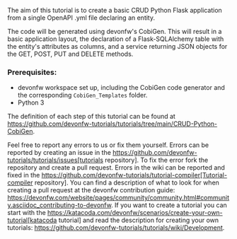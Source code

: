 The aim of this tutorial is to create a basic CRUD Python Flask application from a single OpenAPI .yml file declaring an entity. 

The code will be generated using devonfw&#39;s CobiGen. This will result in a basic application layout, the declaration of a Flask-SQLAlchemy table with the entity&#39;s attributes as columns, and a service returning JSON objects for the GET, POST, PUT and DELETE methods.

### Prerequisites:

* devonfw workspace set up, including the CobiGen code generator and the corresponding `CobiGen_Templates` folder.
* Python 3 




The definition of each step of this tutorial can be found at https://github.com/devonfw-tutorials/tutorials/tree/main/CRUD-Python-CobiGen. 

Feel free to report any errors to us or fix them yourself. Errors can be reported by creating an issue in the https://github.com/devonfw-tutorials/tutorials/issues[tutorials repository]. To fix the error fork the repository and create a pull request. Errors in the wiki can be reported and fixed in the https://github.com/devonfw-tutorials/tutorial-compiler[Tutorial-compiler repository].
You can find a description of what to look for when creating a pull request at the devonfw contribution guide: https://devonfw.com/website/pages/community/community.html#community.asciidoc_contributing-to-devonfw. If you want to create a tutorial you can start with the https://katacoda.com/devonfw/scenarios/create-your-own-tutorial[katacoda tutorial] and read the description for creating your own tutorials: https://github.com/devonfw-tutorials/tutorials/wiki/Development.

